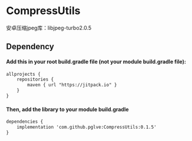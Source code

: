 # CompressUtils
安卓压缩jpeg库：libjpeg-turbo2.0.5

## Dependency
#### Add this in your root build.gradle file (not your module build.gradle file):
```xml
allprojects {
	repositories {
        maven { url "https://jitpack.io" }
    }
}
```
#### Then, add the library to your module build.gradle
```xml
dependencies {
    implementation 'com.github.pglve:CompressUtils:0.1.5'
}
```
